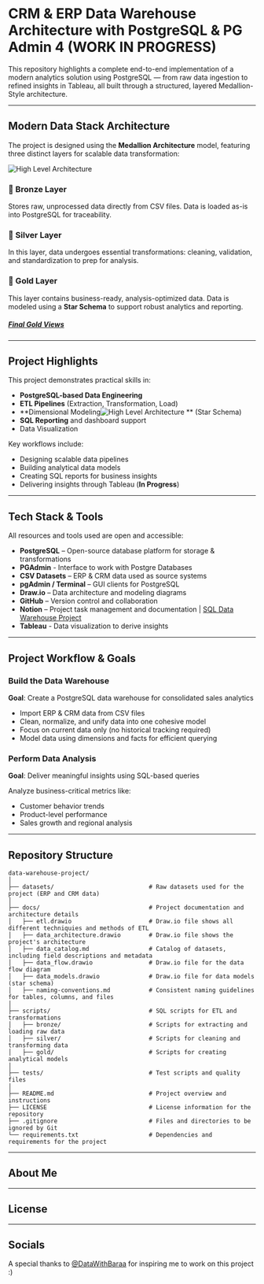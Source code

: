 # CRM & ERP Data Warehouse Architecture with PostgreSQL & PG Admin 4 (WORK IN PROGRESS)

This repository highlights a complete end-to-end implementation of a modern analytics solution using PostgreSQL — from raw data ingestion to refined insights in Tableau, all built through a structured, layered Medallion-Style architecture.

---

## Modern Data Stack Architecture

The project is designed using the **Medallion Architecture** model, featuring three distinct layers for scalable data transformation:

![High Level Architecture](https://github.com/user-attachments/assets/01b1ab91-9a21-477e-87d6-56b7408ba593)

### 🥉 Bronze Layer  
Stores raw, unprocessed data directly from CSV files. Data is loaded as-is into PostgreSQL for traceability.

### 🥈 Silver Layer  
In this layer, data undergoes essential transformations: cleaning, validation, and standardization to prep for analysis.

### 🥇 Gold Layer  
This layer contains business-ready, analysis-optimized data. Data is modeled using a **Star Schema** to support robust analytics and reporting.

##### [Final Gold Views](https://drive.google.com/drive/folders/1GZL7wKnuCOsxT3CmLQTtaIogmdH99bxu?usp=drive_link)
---

## Project Highlights

This project demonstrates practical skills in:

- **PostgreSQL-based Data Engineering**
- **ETL Pipelines** (Extraction, Transformation, Load)
- **Dimensional Modeling![High Level Architecture](https://github.com/user-attachments/assets/8aa5e1ce-ca9f-45f5-a8cf-720a39a16012)
** (Star Schema)
- **SQL Reporting** and dashboard support
- Data Visualization

Key workflows include:

- Designing scalable data pipelines
- Building analytical data models
- Creating SQL reports for business insights
- Delivering insights through Tableau (**In Progress**)

---

## Tech Stack & Tools

All resources and tools used are open and accessible:

- **PostgreSQL** – Open-source database platform for storage & transformations
- **PGAdmin** - Interface to work with Postgre Databases
- **CSV Datasets** – ERP & CRM data used as source systems  
- **pgAdmin / Terminal** – GUI clients for PostgreSQL  
- **Draw.io** – Data architecture and modeling diagrams  
- **GitHub** – Version control and collaboration  
- **Notion** – Project task management and documentation | [SQL Data Warehouse Project](https://www.notion.so/SQL-Data-Warehouse-Project-1d964c033bf780ac9161f1ddc0cdf2f0)
- **Tableau** - Data visualization to derive insights

---

## Project Workflow & Goals

### Build the Data Warehouse  
**Goal**: Create a PostgreSQL data warehouse for consolidated sales analytics

- Import ERP & CRM data from CSV files
- Clean, normalize, and unify data into one cohesive model
- Focus on current data only (no historical tracking required)
- Model data using dimensions and facts for efficient querying

### Perform Data Analysis  
**Goal**: Deliver meaningful insights using SQL-based queries

Analyze business-critical metrics like:

- Customer behavior trends  
- Product-level performance  
- Sales growth and regional analysis  

---

## Repository Structure
```
data-warehouse-project/
│
├── datasets/                           # Raw datasets used for the project (ERP and CRM data)
│
├── docs/                               # Project documentation and architecture details
│   ├── etl.drawio                      # Draw.io file shows all different techniquies and methods of ETL
│   ├── data_architecture.drawio        # Draw.io file shows the project's architecture
│   ├── data_catalog.md                 # Catalog of datasets, including field descriptions and metadata
│   ├── data_flow.drawio                # Draw.io file for the data flow diagram
│   ├── data_models.drawio              # Draw.io file for data models (star schema)
│   ├── naming-conventions.md           # Consistent naming guidelines for tables, columns, and files
│
├── scripts/                            # SQL scripts for ETL and transformations
│   ├── bronze/                         # Scripts for extracting and loading raw data
│   ├── silver/                         # Scripts for cleaning and transforming data
│   ├── gold/                           # Scripts for creating analytical models
│
├── tests/                              # Test scripts and quality files
│
├── README.md                           # Project overview and instructions
├── LICENSE                             # License information for the repository
├── .gitignore                          # Files and directories to be ignored by Git
└── requirements.txt                    # Dependencies and requirements for the project
```

---

## About Me

---

## License

---

## Socials

A special thanks to [@DataWithBaraa](https://github.com/DataWithBaraa) for inspiring me to work on this project :)

